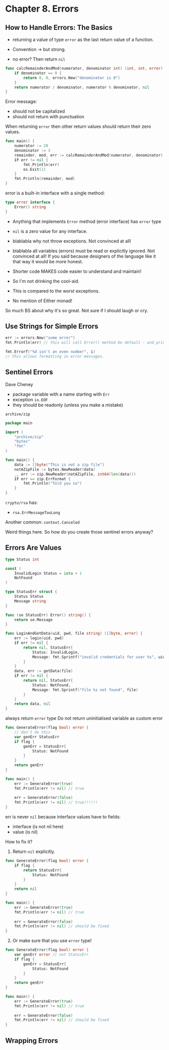 # Chapter 8. Errors

## How to Handle Errors: The Basics

* returning a value of type `error` as the last return value of a function.

* Convention -> but strong.
* no error? Then return `nil`

```go
func calcRemainderAndMod(numerator, denominator int) (int, int, error) {
    if denominator == 0 {
        return 0, 0, errors.New("denominator is 0")
    }
    return numerator / denominator, numerator % denominator, nil
}
```

Error message:
* should not be capitalized
* should not return with punctuation

When returning `error` then other return values should return their zero values.

```go
func main() {
    numerator := 20
    denominator := 3
    remainder, mod, err := calcRemainderAndMod(numerator, denominator)
    if err != nil {
        fmt.Println(err)
        os.Exit(1)
    }
    fmt.Println(remainder, mod)
}
```

error is a built-in interface with a single method:

```go
type error interface {
    Error() string
}
```

* Anything that implements `Error` method (error interface) has `error` type
* `nil` is a zero value for any interface.

* blablabla why not throw exceptions. Not convinced at all!
* blablabla all variables (errors) must be read or explicitly ignored. Not convinced at all!
If you said because designers of the language like it that way it would be more honest. 

* Shorter code MAKES code easier to understand and maintain!
* So I'm not drinking the cool-aid.
* This is compared to the worst exceptions.
* No mention of Either monad!

So much BS about why it's so great. Not sure if I should laugh or cry. 

## Use Strings for Simple Errors

```go
err := errors.New("some error")
fmt.Println(err) // this will call Error() method be default - and print the passed string

fmt.Errorf("%d isn't an even number", i)
// this allows formatting in error messages. 
```

## Sentinel Errors

Dave Cheney

* package variable with a name starting with `Err`
* exception `io.EOF`
* they should be readonly (unless you make a mistake)

`archive/zip`

```go
package main

import (
	"archive/zip"
	"bytes"
	"fmt"
)

func main() {
	data := []byte("This is not a zip file")
	notAZipFile := bytes.NewReader(data)
	_, err := zip.NewReader(notAZipFile, int64(len(data)))
	if err == zip.ErrFormat {
		fmt.Println("Told you so")
	}
}
```

`crypto/rsa` has:
* `rsa.ErrMessageTooLong`

Another common: `context.Canceled`

Weird things here. So how do you create those sentinel errors anyway?

## Errors Are Values

```go
type Status int

const (
    InvalidLogin Status = iota + 1
    NotFound
)

type StatusErr struct {
    Status Status
    Message string
}

func (se StatusErr) Error() string() {
    return se.Message
}

func LoginAndGetData(uid, pwd, file string) ([]byte, error) {
    err := login(uid, pwd)
    if err != nil {
        return nil, StatusErr{
            Status: InvalidLogin,
            Message: fmt.Sprintf("invalid credentials for user %s", uid)
        }
    }
    data, err := getData(file)
    if err != nil {
        return nil, StatusErr{
            Status: NotFound,
            Message: fmt.Sprintf("file %s not found", file)
        }
    }
    return data, nil
}
```

always return `error` type
Do not return uninitialised variable as custom error

```go
func GenerateError(flag bool) error {
    // don't do this
    var genErr StatusErr
    if flag {
        genErr = StatusErr{
            Status: NotFound
        }
    }
    return genErr
}

func main() {
    err := GenerateError(true)
    fmt.Println(err != nil) // true
    
    err = GenerateError(false)
    fmt.Println(err != nil) // true!!!!!!
}
```

err is never `nil` because interface values have to fields:
* interface (is not nil here)
* value (is nil)

How to fix it?

1. Return `nil` explicitly.

```go
func GenerateError(flag bool) error {
    if flag {
        return StatusErr{
            Status: NotFound
        }
    }
    return nil
}

func main() {
    err := GenerateError(true)
    fmt.Println(err != nil) // true
    
    err = GenerateError(false)
    fmt.Println(err != nil) // should be fixed
}
```

2. Or make sure that you use `error` type!

```go
func GenerateError(flag bool) error {
    var genErr error // not StatusErr
    if flag {
        genErr = StatusErr{
            Status: NotFound
        }
    }
    return genErr
}

func main() {
    err := GenerateError(true)
    fmt.Println(err != nil) // true
    
    err = GenerateError(false)
    fmt.Println(err != nil) // should be fixed
}
```

## Wrapping Errors


